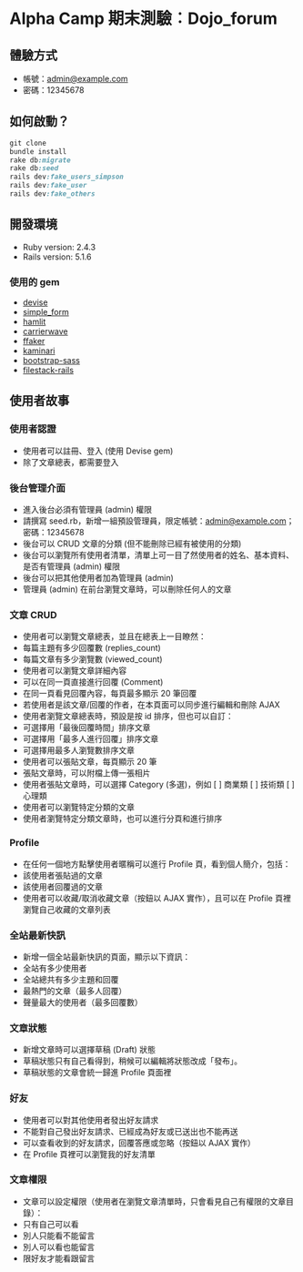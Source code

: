 # Alpha Camp 期末測驗︰Dojo_forum

## 體驗方式
* 帳號：admin@example.com
* 密碼：12345678

## 如何啟動？

```ruby
git clone 
bundle install
rake db:migrate
rake db:seed
rails dev:fake_users_simpson
rails dev:fake_user
rails dev:fake_others
```

## 開發環境

* Ruby version: 2.4.3
* Rails version: 5.1.6

### 使用的 gem

* [devise](https://rubygems.org/gems/devise)
* [simple_form](https://rubygems.org/gems/simple_form)
* [hamlit](https://rubygems.org/gems/hamlit)
* [carrierwave](https://rubygems.org/gems/carrierwave)
* [ffaker](https://rubygems.org/gems/ffaker)
* [kaminari](https://rubygems.org/gems/kaminari)
* [bootstrap-sass](https://rubygems.org/gems/bootstrap-sass)
* [filestack-rails](https://rubygems.org/gems/filestack-rails)

## 使用者故事
### 使用者認證
* 使用者可以註冊、登入 (使用 Devise gem)
* 除了文章總表，都需要登入

### 後台管理介面
* 進入後台必須有管理員 (admin) 權限
* 請撰寫 seed.rb，新增一組預設管理員，限定帳號：admin@example.com；密碼：12345678
* 後台可以 CRUD 文章的分類 (但不能刪除已經有被使用的分類)
* 後台可以瀏覽所有使用者清單，清單上可一目了然使用者的姓名、基本資料、是否有管理員 (admin) 權限
* 後台可以把其他使用者加為管理員 (admin)
* 管理員 (admin) 在前台瀏覽文章時，可以刪除任何人的文章

### 文章 CRUD
* 使用者可以瀏覽文章總表，並且在總表上一目瞭然：
* 每篇主題有多少回覆數 (replies_count)
* 每篇文章有多少瀏覽數 (viewed_count)
* 使用者可以瀏覽文章詳細內容
* 可以在同一頁直接進行回覆 (Comment)
* 在同一頁看見回覆內容，每頁最多顯示 20 筆回覆
* 若使用者是該文章/回覆的作者，在本頁面可以同步進行編輯和刪除 AJAX
* 使用者瀏覽文章總表時，預設是按 id 排序，但也可以自訂：
* 可選擇用「最後回覆時間」排序文章
* 可選擇用「最多人進行回覆」排序文章
* 可選擇用最多人瀏覽數排序文章
* 使用者可以張貼文章，每頁顯示 20 筆
* 張貼文章時，可以附檔上傳一張相片
* 使用者張貼文章時，可以選擇 Category (多選)，例如 [ ] 商業類 [ ] 技術類 [ ] 心理類
* 使用者可以瀏覽特定分類的文章
* 使用者瀏覽特定分類文章時，也可以進行分頁和進行排序

### Profile
* 在任何一個地方點擊使用者暱稱可以進行 Profile 頁，看到個人簡介，包括：
* 該使用者張貼過的文章
* 該使用者回覆過的文章
* 使用者可以收藏/取消收藏文章（按鈕以 AJAX 實作），且可以在 Profile 頁裡瀏覽自己收藏的文章列表

### 全站最新快訊
* 新增一個全站最新快訊的頁面，顯示以下資訊：
* 全站有多少使用者
* 全站總共有多少主題和回覆
* 最熱門的文章（最多人回覆）
* 聲量最大的使用者（最多回覆數）

### 文章狀態
* 新增文章時可以選擇草稿 (Draft) 狀態
* 草稿狀態只有自己看得到，稍候可以編輯將狀態改成「發布」。
* 草稿狀態的文章會統一歸進 Profile 頁面裡

### 好友
* 使用者可以對其他使用者發出好友請求
* 不能對自己發出好友請求、已經成為好友或已送出也不能再送
* 可以查看收到的好友請求，回覆答應或忽略（按鈕以 AJAX 實作）
* 在 Profile 頁裡可以瀏覽我的好友清單

### 文章權限
* 文章可以設定權限（使用者在瀏覽文章清單時，只會看見自己有權限的文章目錄）：
* 只有自己可以看
* 別人只能看不能留言
* 別人可以看也能留言
* 限好友才能看跟留言
